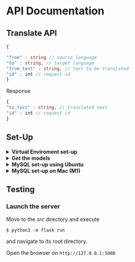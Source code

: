 # API Documentation

## Translate API

```typescript
{

"from" : string // source language 
"to" : string, // target language
"from_text" : string, // text to be translated
"id" : int // request id
}
```

Response
```typescript
{
"to_text" : string, // translated text
"id" : int // request id
}
```

## Set-Up
<details>
<summary><strong>Virtual Enviroment set-up</strong></summary>

#### 1) Clone this repo
```
$ git clone https://github.com/aiman-al-masoud/translator-cloud-project.git
```
and navigate to its root directory.

  
#### 2) Create a python virtual environment 
Use this name necessarily, because of the *.gitignore*
```
$ python3 -m venv .venv
```

(You'll be prompted to install the 'venv' module if you don't have it yet).

  
#### 3) Activate the virtual environment

```
$ source .venv/bin/activate
```

(You should notice that the console starts displaying the virtual environment's name before your username and the dollar-sign).

To exit from the virtual environment
```
$ deactivate
```
  
#### 4) Install this app's dependencies 
Inside the virtual environment you just created:
  
```
(venv)$ pip install -r requirements.txt
```
</details>

<details>
<summary><strong>Get the models</strong> </summary>
Move to the *tests* directory and execute
```sh
python3 install-packages.py -f en -t it -txt "Hello World"
# en -> it 
```

```sh
python3 install-packages.py -f it -t en -txt "Ciao Mondo"
# it -> en 
```

If there are any problems with downloading language packages:
```
$ python3
>>> import argostranslate.package
>>> argostranslate.package.update_package_index()
>>> exit()
```

And then run the two commands above.
</details>

<details>
<summary><strong>MySQL set-up using Ubuntu</strong></summary>

#### 1) Update repositories
```sh
sudo apt update
```

#### 2) Install MySQL
```sh
sudo apt-get install mysql-server
```
and check if it is correctly installed
```sh
systemctl is-active mysql
```

#### 3) Set password
```sh
sudo mysql_secure_installation
# enter "2"
```

Use as password: `Cloud_08`
```sh
sudo mysql
```

```sh
ALTER USER 'root'@'localhost' IDENTIFIED WITH mysql_native_password BY 'Cloud_08';
```

```sh
FLUSH PRIVILEGES;
```

```sh
exit
```

#### 4) Enter in mySQL
```sh
mysql -u root -p
```

```sh
systemctl status mysql.service
# check if the service is running
```

#### 5) Create database and tables
```sh
CREATE DATABASE `flask`;
```
```
use flask;
```
```sh
CREATE TABLE badTranslations ( 
FROMTAG varchar(2) not null, 
TOTAG varchar(2) not null, 
FROM_TEXT varchar(60) not null, 
TO_TEXT varchar(60) not null,
ID integer(30) not null, 
PRIMARY KEY (ID) 
);
```

#### 6) Install the python library
```sh
pip install flask-mysqldb
```
For Linux/Unix platforms, before it, install
```sh
sudo apt install libmysqlclient-dev
```

### 7) Upgrade the database
Login to MySQL
```sh
mysql -u root -p
# pswd is "Cloud_08"
```
Set the using database
```
mysql> use flask;
```
Add the new column to the database
```
mysql> ALTER TABLE badTranslations ADD COMPLAINTS integer(5) not null;
```
```
CREATE TABLE possibleBetterTranslations ( 
FROM_TEXT varchar(60) not null, 
TO_TEXT varchar(60) not null,
SECONDID integer(30) not null, 
FID integer(30) not null,
FOREIGN KEY (FID) REFERENCES badTranslations(ID),
PRIMARY KEY (SECONDID)
);
```

</details>

<details>
<summary><strong>MySQL set-up on Mac (M1)</strong></summary>
  
#### 1) Update repositories
```sh
brew update
```
  
```sh
brew upgrade
```

#### 2) Install MySQL
```sh
brew install mysql
```

#### 3) Set password
```sh
ALTER USER 'root'@'localhost' IDENTIFIED WITH mysql_native_password BY 'Cloud_08';
```

```sh
FLUSH PRIVILEGES;
```

#### 4) Enter in mySQL
```sh
mysql -u root -p
```

#### 5) Create database and tables
```sh
CREATE DATABASE `flask`;
```
```
use flask;
```
```sh
CREATE TABLE badTranslations ( 
FROMTAG varchar(2) not null, 
TOTAG varchar(2) not null, 
FROM_TEXT varchar(60) not null, 
TO_TEXT varchar(60) not null,
ID integer(30) not null, 
PRIMARY KEY (ID) 
);
```
</details>
  
## Testing
### Launch the server
Move to the *src* directory and execute
```
$ python3 -m flask run
```
and navigate to its root directory.

Open the browser on `http://127.0.0.1:5000`
